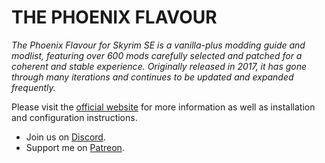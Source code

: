 # THE PHOENIX FLAVOUR

*The Phoenix Flavour for Skyrim SE is a vanilla-plus modding guide and modlist, featuring over 600 mods carefully selected and patched for a coherent and stable experience. Originally released in 2017, it has gone through many iterations and continues to be updated and expanded frequently.*

Please visit the [official website](https://thephoenixflavour.com/tpf/wabbajack/) for more information as well as installation and configuration instructions.

* Join us on [Discord](https://discord.com/invite/BpwXX5f).
* Support me on [Patreon](https://www.patreon.com/thephoenixflavour).

